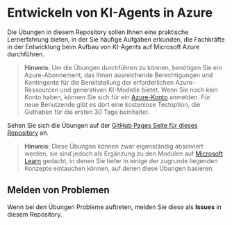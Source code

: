 # Entwickeln von KI-Agents in Azure

Die Übungen in diesem Repository sollen Ihnen eine praktische Lernerfahrung bieten, in der Sie häufige Aufgaben erkunden, die Fachkräfte in der Entwicklung beim Aufbau von KI-Agents auf Microsoft Azure durchführen.

> **Hinweis**: Um die Übungen durchführen zu können, benötigen Sie ein Azure-Abonnement, das Ihnen ausreichende Berechtigungen und Kontingente für die Bereitstellung der erforderlichen Azure-Ressourcen und generativen KI-Modelle bietet. Wenn Sie noch kein Konto haben, können Sie sich für ein [Azure-Konto](https://azure.microsoft.com/free) anmelden. Für neue Benutzende gibt es dort eine kostenlose Testoption, die Guthaben für die ersten 30 Tage beinhaltet.

Sehen Sie sich die Übungen auf der [GitHub Pages Seite für dieses Repository](https://go.microsoft.com/fwlink/?linkid=2310820) an.

> **Hinweis**: Diese Übungen können zwar eigenständig absolviert werden, sie sind jedoch als Ergänzung zu den Modulen auf [Microsoft Learn](https://learn.microsoft.com/training/paths/develop-ai-agents-on-azure/) gedacht, in denen Sie tiefer in einige der zugrunde liegenden Konzepte eintauchen können, auf denen diese Übungen basieren.

## Melden von Problemen

Wenn bei den Übungen Probleme auftreten, melden Sie diese als **Issues** in diesem Repository.
